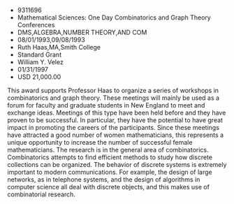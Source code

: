 
* 9311696
* Mathematical Sciences: One Day Combinatorics and Graph Theory Conferences
* DMS,ALGEBRA,NUMBER THEORY,AND COM
* 08/01/1993,09/08/1993
* Ruth Haas,MA,Smith College
* Standard Grant
* William Y. Velez
* 01/31/1997
* USD 21,000.00

This award supports Professor Haas to organize a series of workshops in
combinatorics and graph theory. These meetings will mainly be used as a forum
for faculty and graduate students in New England to meet and exchange ideas.
Meetings of this type have been held before and they have proven to be
successful. In particular, they have the potential to have great impact in
promoting the careers of the participants. Since these meetings have attracted a
good number of women mathematicians, this represents a unique opportunity to
increase the number of successful female mathematicians. The research is in the
general area of combinatorics. Combinatorics attempts to find efficient methods
to study how discrete collections can be organized. The behavior of discrete
systems is extremely important to modern communications. For example, the design
of large networks, as in telephone systems, and the design of algorithms in
computer science all deal with discrete objects, and this makes use of
combinatorial research.
